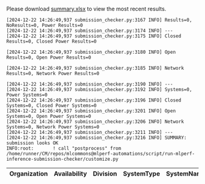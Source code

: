 Please download [summary.xlsx](summary.xlsx) to view the most recent results. 
 ```
[2024-12-22 14:26:49,937 submission_checker.py:3167 INFO] Results=0, NoResults=0, Power Results=0
[2024-12-22 14:26:49,937 submission_checker.py:3174 INFO] ---
[2024-12-22 14:26:49,937 submission_checker.py:3175 INFO] Closed Results=0, Closed Power Results=0

[2024-12-22 14:26:49,937 submission_checker.py:3180 INFO] Open Results=0, Open Power Results=0

[2024-12-22 14:26:49,937 submission_checker.py:3185 INFO] Network Results=0, Network Power Results=0

[2024-12-22 14:26:49,937 submission_checker.py:3190 INFO] ---
[2024-12-22 14:26:49,937 submission_checker.py:3192 INFO] Systems=0, Power Systems=0
[2024-12-22 14:26:49,937 submission_checker.py:3196 INFO] Closed Systems=0, Closed Power Systems=0
[2024-12-22 14:26:49,937 submission_checker.py:3201 INFO] Open Systems=0, Open Power Systems=0
[2024-12-22 14:26:49,937 submission_checker.py:3206 INFO] Network Systems=0, Network Power Systems=0
[2024-12-22 14:26:49,937 submission_checker.py:3211 INFO] ---
[2024-12-22 14:26:49,937 submission_checker.py:3216 INFO] SUMMARY: submission looks OK
INFO:root:       ! call "postprocess" from /home/runner/CM/repos/mlcommons@mlperf-automations/script/run-mlperf-inference-submission-checker/customize.py

```

| Organization   | Availability   | Division   | SystemType   | SystemName   | Platform   | Model   | MlperfModel   | Scenario   | Result   | Accuracy   | number_of_nodes   | host_processor_model_name   | host_processors_per_node   | host_processor_core_count   | accelerator_model_name   | accelerators_per_node   | Location   | framework   | operating_system   | notes   | compliance   | errors   | version   | inferred   | has_power   | Units   | weight_data_types   |
|----------------|----------------|------------|--------------|--------------|------------|---------|---------------|------------|----------|------------|-------------------|-----------------------------|----------------------------|-----------------------------|--------------------------|-------------------------|------------|-------------|--------------------|---------|--------------|----------|-----------|------------|-------------|---------|---------------------|